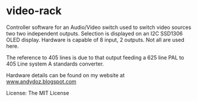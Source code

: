 # video-rack
  Controller software for an Audio/Video switch used to switch video sources two two independent outputs. Selection is displayed on an I2C SSD1306 OLED
  display. Hardware is capable of 8 input, 2 outputs. Not all are used here.

  The reference to 405 lines is due to that output feeding a 625 line PAL to 405 Line system A standards converter.

  Hardware details can be found on my website at www.andydoz.blogspot.com

  License: The MIT License
